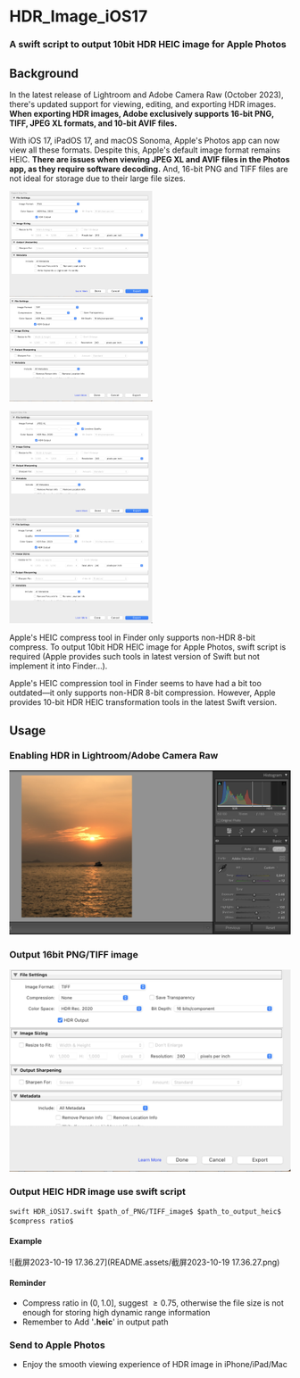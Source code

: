 # HDR_Image_iOS17

### A swift script to output 10bit HDR HEIC image for Apple Photos

## Background

In the latest release of Lightroom and Adobe Camera Raw (October 2023), there's updated support for viewing, editing, and exporting HDR images. **When exporting HDR images, Adobe exclusively supports 16-bit PNG, TIFF, JPEG XL formats, and 10-bit AVIF files.**

With iOS 17, iPadOS 17, and macOS Sonoma, Apple's Photos app can now view all these formats. Despite this, Apple's default image format remains HEIC. **There are issues when viewing JPEG XL and AVIF files in the Photos app, as they require software decoding.** And, 16-bit PNG and TIFF files are not ideal for storage due to their large file sizes.

 <img src="README.assets/截屏2023-10-19 17.16.11.png" alt="截屏2023-10-19 17.16.11" style="zoom: 25%;" /><img src="README.assets/截屏2023-10-19 17.16.01.png" alt="截屏2023-10-19 17.16.01" style="zoom:25%;" />

<img src="README.assets/截屏2023-10-19 17.16.34.png" alt="截屏2023-10-19 17.16.34" style="zoom:25%;" /><img src="README.assets/截屏2023-10-19 17.16.22.png" alt="截屏2023-10-19 17.16.22" style="zoom:25%;" />

Apple's HEIC compress tool in Finder only supports non-HDR 8-bit compress. To output 10bit HDR HEIC image for Apple Photos, swift script is required (Apple provides such tools in latest version of Swift but not implement it into Finder...).

Apple's HEIC compression tool in Finder seems to have had a bit too outdated—it only supports non-HDR 8-bit compression. However, Apple provides 10-bit HDR HEIC transformation tools in the latest Swift version.

## Usage

### Enabling HDR in Lightroom/Adobe Camera Raw

![hdr_enable](README.assets/hdr_enable.jpg)

### Output 16bit PNG/TIFF image 

<img src="README.assets/截屏2023-10-19 17.16.01.png" alt="截屏2023-10-19 17.16.01" style="zoom:100%;" />

### Output HEIC HDR image use swift script

`swift HDR_iOS17.swift $path_of_PNG/TIFF_image$ $path_to_output_heic$ $compress ratio$`

#### Example

![截屏2023-10-19 17.36.27](README.assets/截屏2023-10-19 17.36.27.png)

#### Reminder

* Compress ratio in $(0, 1.0]$, suggest $\geq 0.75$, otherwise the file size is not enough for storing high dynamic range information
* Remember to Add '**.heic**' in output path

### Send to Apple Photos

* Enjoy the smooth viewing experience of HDR image in iPhone/iPad/Mac 
